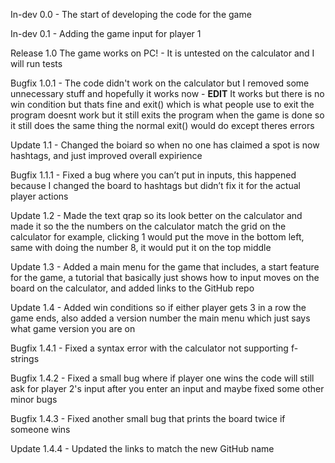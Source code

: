 In-dev 0.0
    - The start of developing the code for the game

In-dev 0.1
    - Adding the game input for player 1

Release 1.0
    The game works on PC!
    - It is untested on the calculator and I will run tests

Bugfix 1.0.1
    - The code didn't work on the calculator but I removed some unnecessary stuff and hopefully it works now
    - **EDIT** It works but there is no win condition but thats fine and exit() which is what people use to exit the program doesnt work but it still exits the program when the game is done so it still does the same thing the normal exit() would do except theres errors

Update 1.1
    - Changed the boiard so when no one has claimed a spot is now hashtags, and just improved overall expirience

Bugfix 1.1.1
    - Fixed a bug where you can’t put in inputs, this happened because I changed the board to hashtags but didn’t fix it for the actual player actions

Update 1.2
    - Made the text qrap so its look better on the calculator and made it so the the numbers on the calculator match the grid on the calculator for example, clicking 1 would put the move in the bottom left, same with doing the number 8, it would put it on the top middle

Update 1.3
    - Added a main menu for the game that includes, a start feature for the game, a tutorial that basically just shows how to input moves on the board on the calculator, and added links to the GitHub repo

Update 1.4
    - Added win conditions so if either player gets 3 in a row the game ends, also added a version number the main menu which just says what game version you are on

Bugfix 1.4.1
    - Fixed a syntax error with the calculator not supporting f-strings

Bugfix 1.4.2
    - Fixed a small bug where if player one wins the code will still ask for player 2's input after you enter an input and maybe fixed some other minor bugs

Bugfix 1.4.3
    - Fixed another small bug that prints the board twice if someone wins

Update 1.4.4
    - Updated the links to match the new GitHub name